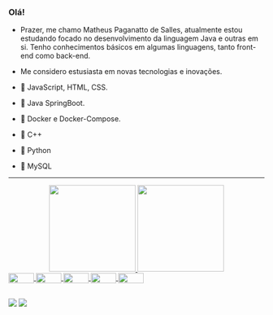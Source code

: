 ### Olá!

- Prazer, me chamo Matheus Paganatto de Salles, atualmente estou estudando focado no desenvolvimento da linguagem Java e outras em si. Tenho conhecimentos básicos em algumas linguagens, tanto front-end como back-end.

- Me considero estusiasta em novas tecnologias e inovações.

- 🌱 JavaScript, HTML, CSS.
- 🌱 Java SpringBoot.
- 🌱 Docker e Docker-Compose.
- 🌱 C++
- 🌱 Python
- 🌱 MySQL
<hr>


<div align="center">
  <a href="https://github.com/MatheusSalles07">
  <img height="170em" src="https://github-readme-stats.vercel.app/api?username=MatheusSalles07&show_icons=true&theme=dracula&include_all_commits=true&count_private=true"/>
  <img height="170em" src="https://github-readme-stats.vercel.app/api/top-langs/?username=MatheusSalles07&layout=compact&langs_count=7&theme=dracula"/>
</div>
  
  <div style="display: inline_block">
  <img align="center" alt="" height="20" width="50" src="https://img.shields.io/badge/Java-ED8B00?style=for-the-badge&logo=java&logoColor=white" />
  <img align="center" alt="" height="20" width="50" src="https://img.shields.io/badge/Spring-6DB33F?style=for-the-badge&logo=spring&logoColor=white" />
  <img align="center" alt="" height="20" width="50" src="https://img.shields.io/badge/MySQL-005C84?style=for-the-badge&logo=mysql&logoColor=white" />
  <img align="center" alt="" height="20" width="50" src="https://img.shields.io/badge/GitHub-100000?style=for-the-badge&logo=github&logoColor=white" />
  <img align="center" alt="" height="20" width="50" src="https://img.shields.io/badge/Docker-6495ED?style=for-the-badge&logo=docker&logoColor=white" />
</div>

  ##
  
<div>
   <a href="https://discord.gg/" target="_blank"><img src="https://img.shields.io/badge/Discord-7289DA?style=for-the-badge&logo=discord&logoColor=white" target="_blank"></a> 
  <a href="https://www.linkedin.com/in/matheus-salles-0979a1210/" target="_blank"><img src="https://img.shields.io/badge/-LinkedIn-%230077B5?style=for-the-badge&logo=linkedin&logoColor=white" target="_blank"></a> 
</div>
